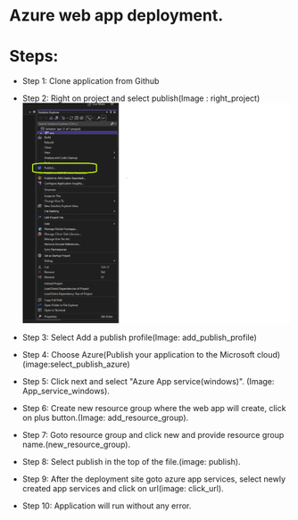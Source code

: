 # Azure web app deployment.

# Steps:

- Step 1:   Clone application from Github
- Step 2:   Right on project and select publish(Image : right_project)
![image](https://github.com/cloudnloud/.Netapplication/blob/master/Azure%20Web-App-Deployment/Images/right_project.png)

- Step 3:   Select Add a publish profile(Image: add_publish_profile)
- Step 4:   Choose Azure(Publish your application to the Microsoft cloud)(image:select_publish_azure)
- Step 5:   Click next and select "Azure App service(windows)". (Image: App_service_windows).
- Step 6:   Create new resource group where the web app will create, click on plus button.(Image: add_resource_group).
- Step 7:   Goto resource group and click new and provide resource group name.(new_resource_group).
- Step 8:   Select publish in the top of the file.(image: publish).
- Step 9:   After the deployment site goto azure app services, select newly created app services and click on url(image: click_url).
- Step 10:  Application will run without any error. 